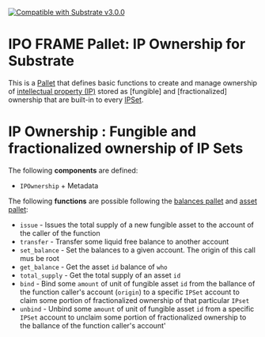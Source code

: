 [![Compatible with Substrate v3.0.0](https://img.shields.io/badge/Substrate-v3.0.0-E6007A)](https://github.com/paritytech/substrate/releases/tag/v3.0.0)

# IPO FRAME Pallet: IP Ownership for Substrate

This is a [Pallet](https://substrate.dev/docs/en/knowledgebase/runtime/pallets) that defines basic functions to create and manage ownership of [intellectual property (IP)](https://en.wikipedia.org/wiki/Intellectual_property) stored as [fungible] and [fractionalized] ownership that are built-in to every [IPSet](../pallet_ips/pallet_ips.md). 

# IP Ownership : Fungible and fractionalized ownership of IP Sets

The following **components** are defined:
* `IPOwnership` + Metadata

The following **functions** are possible following the [balances pallet](https://github.com/paritytech/substrate/tree/master/frame/balances) and [asset pallet](https://github.com/paritytech/substrate/tree/master/frame/assets):
* `issue` - Issues the total supply of a new fungible asset to the account of the caller of the function
* `transfer` - Transfer some liquid free balance to another account
* `set_balance` - Set the balances to a given account. The origin of this call mus be root
* `get_balance` - Get the asset `id` balance of `who`
* `total_supply` - Get the total supply of an asset `id`
* `bind` - Bind some `amount` of unit of fungible asset `id` from the ballance of the function caller's account (`origin`) to a specific `IPSet` account to claim some portion of fractionalized ownership of that particular `IPset`
* `unbind` - Unbind some `amount` of unit of fungible asset `id` from a specific `IPSet` account to unclaim some portion of fractionalized ownership to the ballance of the function caller's account'
